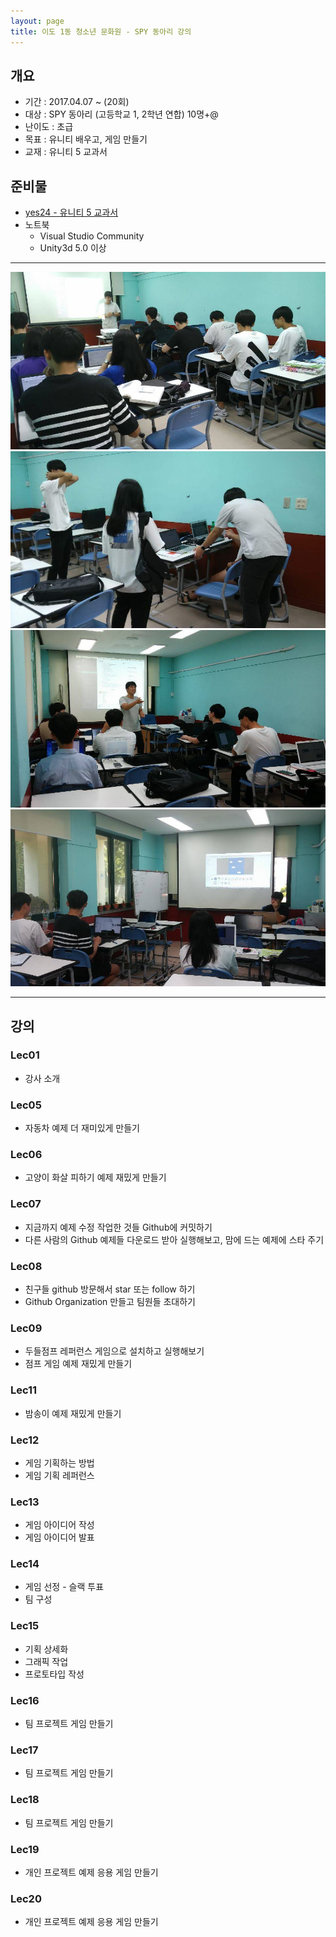 ```yaml
---
layout: page
title: 이도 1동 청소년 문화원 - SPY 동아리 강의
---
```


## 개요
* 기간 : 2017.04.07 ~ (20회)
* 대상 : SPY 동아리 (고등학교 1, 2학년 연합) 10명+@
* 난이도 : 초급
* 목표 : 유니티 배우고, 게임 만들기
* 교재 : 유니티 5 교과서

## 준비물 
* [yes24 - 유니티 5 교과서](http://www.yes24.com/24/goods/38265341)
* 노트북
    * Visual Studio Community
    * Unity3d 5.0 이상 

---

![image](/assets/images/lectures/spy/IMG_2768.jpg)
![image](/assets/images/lectures/spy/IMG_2769.jpg)
![image](/assets/images/lectures/spy/IMG_2771.jpg)
![image](/assets/images/lectures/spy/IMG_2776.jpg)

---

## 강의

### Lec01
* 강사 소개

### Lec05
* 자동차 예제 더 재미있게 만들기

### Lec06
* 고양이 화살 피하기 예제 재밌게 만들기

### Lec07
* 지금까지 예제 수정 작업한 것들 Github에 커밋하기
* 다른 사람의 Github 예제들 다운로드 받아 실행해보고, 맘에 드는 예제에 스타 주기

### Lec08
* 친구들 github 방문해서 star 또는 follow 하기
* Github Organization 만들고 팀원들 초대하기

### Lec09
* 두들점프 레퍼런스 게임으로 설치하고 실행해보기
* 점프 게임 예제 재밌게 만들기

### Lec11
* 밤송이 예제 재밌게 만들기

### Lec12
* 게임 기획하는 방법 
* 게임 기획 레퍼런스

### Lec13
* 게임 아이디어 작성
* 게임 아이디어 발표

### Lec14
* 게임 선정 - 슬랙 투표
* 팀 구성

### Lec15
* 기획 상세화
* 그래픽 작업
* 프로토타입 작성

### Lec16
* 팀 프로젝트 게임 만들기

### Lec17
* 팀 프로젝트 게임 만들기

### Lec18
* 팀 프로젝트 게임 만들기

### Lec19
* 개인 프로젝트 예제 응용 게임 만들기

### Lec20
* 개인 프로젝트 예제 응용 게임 만들기